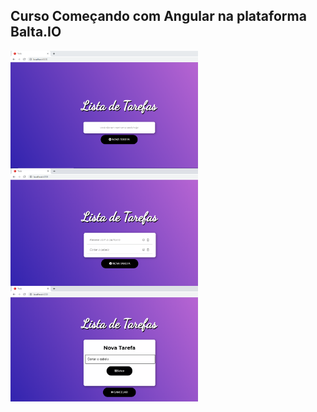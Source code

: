 ## Curso Começando com Angular na plataforma Balta.IO

  <img align="Left"   width="300" src="https://github.com/silvarafaell/Comecando-com-Angular/blob/main/todo/src/TelaInical_README.png?raw=true">
  <img align="center" width="300" src="https://github.com/silvarafaell/Comecando-com-Angular/blob/main/todo/src/README_TelaComTarefa.png?raw=true">
  <img align="center"  width="300" src="https://github.com/silvarafaell/Comecando-com-Angular/blob/main/todo/src/README_Ciando_Tarefa.png?raw=true">



